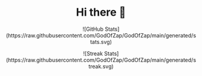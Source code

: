 <!--  
**GodOfZap/GodOfZap** is a ✨ _special_ ✨ repository because its `README.md` (this file) appears on your GitHub profile.

Here are some ideas to get you started:

- 🔭 I’m currently working on ...
- 🌱 I’m currently learning ...
- 👯 I’m looking to collaborate on ...
- 🤔 I’m looking for help with ...
- 💬 Ask me about ...
- 📫 How to reach me: ...
- 😄 Pronouns: ...
- ⚡ Fun fact: ...
-->
<h1 align="center">Hi there 👋 </h1>

<p align="center">
  <!-- GitHub Stats -->
  ![GitHub Stats](https://raw.githubusercontent.com/GodOfZap/GodOfZap/main/generated/stats.svg)
</p>

<p align="center">
  <!-- Streak Stats -->
  ![Streak Stats](https://raw.githubusercontent.com/GodOfZap/GodOfZap/main/generated/streak.svg)
</p>
